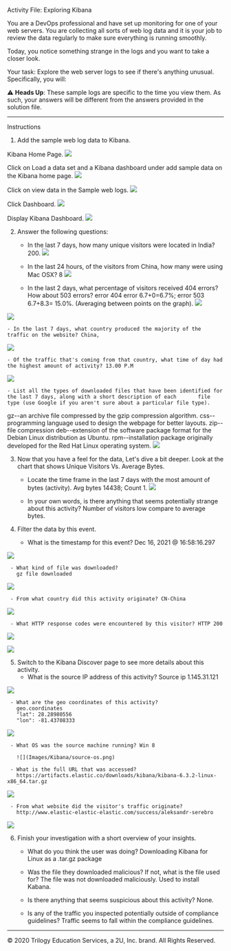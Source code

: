 Activity File: Exploring Kibana

You are a DevOps professional and have set up monitoring for one of your web servers. You are collecting all sorts of web log data and it is your job to review the data regularly to make sure everything is running smoothly. 

Today, you notice something strange in the logs and you want to take a closer look.

Your task: Explore the web server logs to see if there's anything unusual. Specifically, you will:

:warning: **Heads Up**: These sample logs are specific to the time you view them. As such, your answers will be different from the answers provided in the solution file. 

---

Instructions

1. Add the sample web log data to Kibana.

Kibana Home Page.
![](Images/Kibana/kibana-home-page.png)

Click on Load a data set and a Kibana dashboard under add sample data on the Kibana home page.
![](Images/Kibana/load-data-set.png)

Click on view data in the Sample web logs.
![](Images/Kibana/view-data.png)

Click Dashboard.
![](Images/Kibana/dashboard.png)

Display Kibana Dashboard.
![](Images/Kabana/kibana-dashboard.png)


2. Answer the following questions:

    - In the last 7 days, how many unique visitors were located in India? 200.
![](Images/Kibana/unique-visitors.png)

    - In the last 24 hours, of the visitors from China, how many were using Mac OSX? 8
![](Images/Kibana/mac-osx.png)

    - In the last 2 days, what percentage of visitors received 404 errors? How about 503 errors?
       error 404 error 6.7+0=6.7%; error 503 6.7+8.3= 15.0%. (Averaging between points on the graph).
![](Images/Kabana/404-503.png)

![](Images/Kibana/error-404-503.png)

    - In the last 7 days, what country produced the majority of the traffic on the website? China,
![](Images/Kibana/majority-traffic-website.png)

    - Of the traffic that's coming from that country, what time of day had the highest amount of activity? 13.00 P.M
![](Images/Kibana/time-highest-amount-activity.png)

    - List all the types of downloaded files that have been identified for the last 7 days, along with a short description of each       file type (use Google if you aren't sure about a particular file type).
gz--an archive file compressed by the gzip compression algorithm.
css--programming language used to design the webpage for better layouts.
zip--file compression 
deb--extension of the software package format for the Debian Linux distribution as Ubuntu.
rpm--installation package originally developed for the Red Hat Linux operating system.
![](Images/Kibana/types-downloaded-files.PNG)

3. Now that you have a feel for the data, Let's dive a bit deeper. Look at the chart that shows Unique Visitors Vs. Average Bytes.
     - Locate the time frame in the last 7 days with the most amount of bytes (activity).
       Avg bytes 14438; Count 1.
![](Images/Kibana/locate-time-frame.png)
       
     - In your own words, is there anything that seems potentially strange about this activity?
       Number of visitors low compare to average bytes.

4. Filter the data by this event.
     - What is the timestamp for this event?
       Dec 16, 2021 @ 16:58:16.297

![](Images/Kibana/time-stamp.png)

     - What kind of file was downloaded?
       gz file downloaded 

![](Images/Kibana/file-downloaded.png)

     - From what country did this activity originate? CN-China

![](Images/Kibana/originate-country.png)

     - What HTTP response codes were encountered by this visitor? HTTP 200

![](Images/Kabana/http-response-codes.png)  

![](Images/Kibana/response-codes.png) 

5. Switch to the Kibana Discover page to see more details about this activity.
     - What is the source IP address of this activity?
       Source ip 	1.145.31.121

![](Images/Kibana/source-ip.PNG) 
     
     - What are the geo coordinates of this activity?
       geo.coordinates	
       "lat": 28.28980556
       "lon": -81.43708333

![](Images/Kibana/geo-coordinates.png) 

     - What OS was the source machine running? Win 8

       ![](Images/Kibana/source-os.png) 

     - What is the full URL that was accessed?
       https://artifacts.elastic.co/downloads/kibana/kibana-6.3.2-linux-x86_64.tar.gz
![](Images/Kibana/url-assessed.PNG) 

     - From what website did the visitor's traffic originate?
       http://www.elastic-elastic-elastic.com/success/aleksandr-serebro
![](Images/Kibana/website-originate.png) 

6. Finish your investigation with a short overview of your insights. 

     - What do you think the user was doing?
       Downloading Kibana for Linux as a .tar.gz package
     
     - Was the file they downloaded malicious? If not, what is the file used for?
       The file was not downloaded maliciously. Used to install Kabana.

     - Is there anything that seems suspicious about this activity? None.

     - Is any of the traffic you inspected potentially outside of compliance guidelines?
       Traffic seems to fall within the compliance guidelines.

---
© 2020 Trilogy Education Services, a 2U, Inc. brand. All Rights Reserved.  